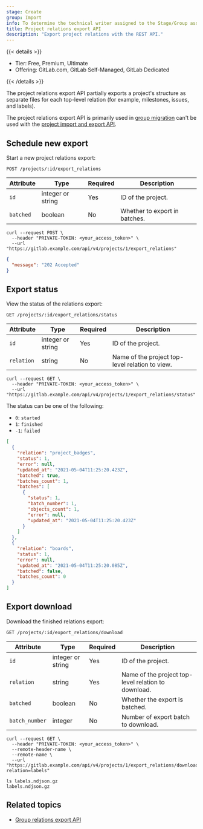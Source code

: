 ```yaml
---
stage: Create
group: Import
info: To determine the technical writer assigned to the Stage/Group associated with this page, see https://handbook.gitlab.com/handbook/product/ux/technical-writing/#assignments
title: Project relations export API
description: "Export project relations with the REST API."
---
```


{{< details >}}

- Tier: Free, Premium, Ultimate
- Offering: GitLab.com, GitLab Self-Managed, GitLab Dedicated

{{< /details >}}

The project relations export API partially exports a project's structure as separate files for each
top-level
relation (for example, milestones, issues, and labels).

The project relations export API is primarily used in
[group migration](../user/group/import/_index.md) can't
be used with the
[project import and export API](project_import_export.md).

## Schedule new export

Start a new project relations export:

```plaintext
POST /projects/:id/export_relations
```

| Attribute | Type              | Required | Description                                        |
|-----------|-------------------|----------|----------------------------------------------------|
| `id`      | integer or string | Yes      | ID of the project.                                 |
| `batched` | boolean           | No       | Whether to export in batches.                      |

```shell
curl --request POST \
  --header "PRIVATE-TOKEN: <your_access_token>" \
  --url "https://gitlab.example.com/api/v4/projects/1/export_relations"
```

```json
{
  "message": "202 Accepted"
}
```

## Export status

View the status of the relations export:

```plaintext
GET /projects/:id/export_relations/status
```

| Attribute  | Type              | Required | Description                                        |
|------------|-------------------|----------|----------------------------------------------------|
| `id`       | integer or string | Yes      | ID of the project.                                 |
| `relation` | string            | No       | Name of the project top-level relation to view.    |

```shell
curl --request GET \
  --header "PRIVATE-TOKEN: <your_access_token>" \
  --url "https://gitlab.example.com/api/v4/projects/1/export_relations/status"
```

The status can be one of the following:

- `0`: `started`
- `1`: `finished`
- `-1`: `failed`

```json
[
  {
    "relation": "project_badges",
    "status": 1,
    "error": null,
    "updated_at": "2021-05-04T11:25:20.423Z",
    "batched": true,
    "batches_count": 1,
    "batches": [
      {
        "status": 1,
        "batch_number": 1,
        "objects_count": 1,
        "error": null,
        "updated_at": "2021-05-04T11:25:20.423Z"
      }
    ]
  },
  {
    "relation": "boards",
    "status": 1,
    "error": null,
    "updated_at": "2021-05-04T11:25:20.085Z",
    "batched": false,
    "batches_count": 0
  }
]
```

## Export download

Download the finished relations export:

```plaintext
GET /projects/:id/export_relations/download
```

| Attribute      | Type              | Required | Description |
|----------------|-------------------|----------|-------------|
| `id`           | integer or string | Yes      | ID of the project. |
| `relation`     | string            | Yes      | Name of the project top-level relation to download. |
| `batched`      | boolean           | No       | Whether the export is batched. |
| `batch_number` | integer           | No       | Number of export batch to download. |

```shell
curl --request GET \
  --header "PRIVATE-TOKEN: <your_access_token>" \
  --remote-header-name \
  --remote-name \
  --url "https://gitlab.example.com/api/v4/projects/1/export_relations/download?relation=labels"
```

```shell
ls labels.ndjson.gz
labels.ndjson.gz
```

## Related topics

- [Group relations export API](group_relations_export.md)
